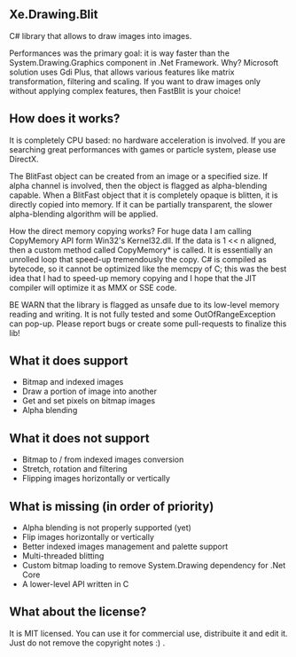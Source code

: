 ## Xe.Drawing.Blit

C# library that allows to draw images into images.

Performances was the primary goal: it is way faster than the
System.Drawing.Graphics component in .Net Framework.
Why? Microsoft solution uses Gdi Plus, that allows various features like matrix
transformation, filtering and scaling. If you want to draw images only without
applying complex features, then FastBlit is your choice!

## How does it works?

It is completely CPU based: no hardware acceleration is involved. If you are
searching great performances with games or particle system, please use DirectX.

The BlitFast object can be created from an image or a specified size. If alpha
channel is involved, then the object is flagged as alpha-blending capable.
When a BlitFast object that it is completely opaque is blitten, it is directly
copied into memory. If it can be partially transparent, the slower
alpha-blending algorithm will be applied.

How the direct memory copying works? For huge data I am calling CopyMemory API
form Win32's Kernel32.dll. If the data is 1 << n aligned, then a custom method
called CopyMemory* is called. It is essentially an unrolled loop that speed-up
tremendously the copy. C# is compiled as bytecode, so it cannot be optimized
like the memcpy of C; this was the best idea that I had to speed-up memory
copying and I hope that the JIT compiler will optimize it as MMX or SSE code.

BE WARN that the library is flagged as unsafe due to its low-level memory
reading and writing. It is not fully tested and some OutOfRangeException can
pop-up. Please report bugs or create some pull-requests to finalize this lib!


## What it does support

- Bitmap and indexed images
- Draw a portion of image into another
- Get and set pixels on bitmap images
- Alpha blending


## What it does not support

- Bitmap to / from indexed images conversion
- Stretch, rotation and filtering
- Flipping images horizontally or vertically


## What is missing (in order of priority)

- Alpha blending is not properly supported (yet)
- Flip images horizontally or vertically
- Better indexed images management and palette support
- Multi-threaded blitting
- Custom bitmap loading to remove System.Drawing dependency for .Net Core
- A lower-level API written in C


## What about the license?
It is MIT licensed. You can use it for commercial use, distribuite it and edit
it. Just do not remove the copyright notes :) .